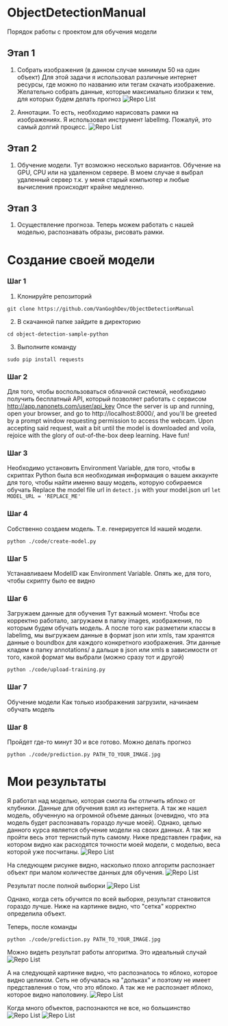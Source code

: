 # ObjectDetectionManual
Порядок работы с проектом для обучения модели

## Этап 1
1. Собрать изображения (в данном случае минимум 50 на один объект)
Для этой задачи я использовал различные интернет ресурсы, где можно по названию или тегам скачать изображение. Желательно собрать данные, которые максимально близки к тем, для которых будем делать прогноз
![Repo List](readmeimages/многокартиноксклубникой.png)

2. Аннотации. 
  То есть, необходимо нарисовать рамки на изображениях. Я использовал инструмент labelImg. Пожалуй, это самый долгий процесс.
  ![Repo List](readmeimages/labelimg.png)

## Этап 2
1. Обучение модели.
Тут возможно несколько вариантов. Обучение на GPU, CPU или на удаленном сервере. В моем случае я выбрал удаленный сервер т.к. у меня старый компьютер и любые вычисления происходят крайне медленно.

## Этап 3 
1. Осуществление прогноза. Теперь можем работать с нашей моделью, распознавать образы, рисовать рамки.

# Создание своей модели
### Шаг 1
1. Клонируйте репозиторий 
```
git clone https://github.com/VanGoghDev/ObjectDetectionManual
```
2. В скачанной папке зайдите в директорию 
```
cd object-detection-sample-python
```
3. Выполните команду 
```
sudo pip install requests
```
### Шаг 2
Для того, чтобы воспользоваться облачной системой, необходимо получить бесплатный API, который позволяет работать с сервисом
http://app.nanonets.com/user/api_key
Once the server is up and running, open your browser, and go to http://localhost:8000/, and you'll be greeted by a prompt window requesting permission to access the webcam. Upon accepting said request, wait a bit until the model is downloaded and voila, rejoice with the glory of out-of-the-box deep learning. Have fun!

### Шаг 3
Необходимо установить Environment Variable, для того, чтобы в скриптах Python была вся необходимая информация о вашем аккаунте для того, чтобы найти именно вашу модель, которую собираемся обучать
Replace the model file url in `detect.js` with your model.json url
`let MODEL_URL = 'REPLACE_ME'`

### Шаг 4
Собственно создаем модель. Т.е. генерируется Id нашей модели.
```
python ./code/create-model.py
```

### Шаг 5 
Устанавливаем ModelID как Environment Variable. Опять же, для того, чтобы скрипту было ее видно

### Шаг 6
Загружаем данные для обучения
Тут важный момент. Чтобы все корректно работало, загружаем в папку images, изображения, по которым будем обучать модель. А после того как разметили классы в labelimg, мы выгружаем данные в формат json или xmls, там хранятся данные о boundbox для каждого конкретного изображения. Эти данные кладем в папку annotations/ а дальше в json или xmls в зависимости от того, какой формат мы выбрали (можно сразу тот и другой)
```
python ./code/upload-training.py
```
### Шаг 7
Обучение модели
Как только изображения загрузили, начинаем обучать модель

### Шаг 8
Пройдет где-то минут 30 и все готово. Можно делать прогноз
```
python ./code/prediction.py PATH_TO_YOUR_IMAGE.jpg
```

# Мои результаты
Я работал над моделью, которая смогла бы отличить яблоко от клубники. Данные для обучения взял из интернета. А так же нашел модель, обученную на огромной объеме данных (очевидно, что эта модель будет распознавать гораздо лучше моей). Однако, целью данного курса является обучение модели на своих данных. А так же пройти весь этот тернистый путь самому. 
Ниже представлен график, на котором видно как расходятся точности моей модели, с моделью, веса  которой уже посчитаны.
![Repo List](readmeimages/Графикточности.jpg)


На следующем рисунке видно, насколько плохо алгоритм распознает объект при малом количестве данных для обучения.
![Repo List](readmeimages/manyErrors.png)

Результат после полной выборки
![Repo List](readmeimages/afterLearning.png)

Однако, когда сеть обучится по всей выборке, результат становится гораздо лучше. Ниже на картинке видно, что "сетка" корректно определила объект. 

Теперь, после команды 
```
python ./code/prediction.py PATH_TO_YOUR_IMAGE.jpg
```
Можно видеть результат работы алгоритма. Это идеальный случай
![Repo List](readmeimages/Идеальныйслучай.png)

А на следующей картинке видно, что распозналось то яблоко, которое видно целиком. Сеть не обучалась на "дольках" и поэтому не имеет представления о том, что это яблоко. А так же не распознает яблоко, которое видно наполовину.
![Repo List](readmeimages/яблокосдольками.png)

Когда много объектов, распознаются не все, но большинство
![Repo List](readmeimages/многояблок.png)
![Repo List](readmeimages/многоклубники.png)
